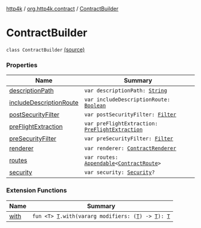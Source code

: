 [http4k](../../index.md) / [org.http4k.contract](../index.md) / [ContractBuilder](./index.md)

# ContractBuilder

`class ContractBuilder` [(source)](https://github.com/http4k/http4k/blob/master/http4k-contract/src/main/kotlin/org/http4k/contract/extensions.kt#L19)

### Properties

| Name | Summary |
|---|---|
| [descriptionPath](description-path.md) | `var descriptionPath: `[`String`](https://kotlinlang.org/api/latest/jvm/stdlib/kotlin/-string/index.html) |
| [includeDescriptionRoute](include-description-route.md) | `var includeDescriptionRoute: `[`Boolean`](https://kotlinlang.org/api/latest/jvm/stdlib/kotlin/-boolean/index.html) |
| [postSecurityFilter](post-security-filter.md) | `var postSecurityFilter: `[`Filter`](../../org.http4k.core/-filter/index.md) |
| [preFlightExtraction](pre-flight-extraction.md) | `var preFlightExtraction: `[`PreFlightExtraction`](../-pre-flight-extraction/index.md) |
| [preSecurityFilter](pre-security-filter.md) | `var preSecurityFilter: `[`Filter`](../../org.http4k.core/-filter/index.md) |
| [renderer](renderer.md) | `var renderer: `[`ContractRenderer`](../-contract-renderer/index.md) |
| [routes](routes.md) | `var routes: `[`Appendable`](../../org.http4k.util/-appendable/index.md)`<`[`ContractRoute`](../-contract-route/index.md)`>` |
| [security](security.md) | `var security: `[`Security`](../../org.http4k.contract.security/-security/index.md)`?` |

### Extension Functions

| Name | Summary |
|---|---|
| [with](../../org.http4k.core/with.md) | `fun <T> `[`T`](../../org.http4k.core/with.md#T)`.with(vararg modifiers: (`[`T`](../../org.http4k.core/with.md#T)`) -> `[`T`](../../org.http4k.core/with.md#T)`): `[`T`](../../org.http4k.core/with.md#T) |
